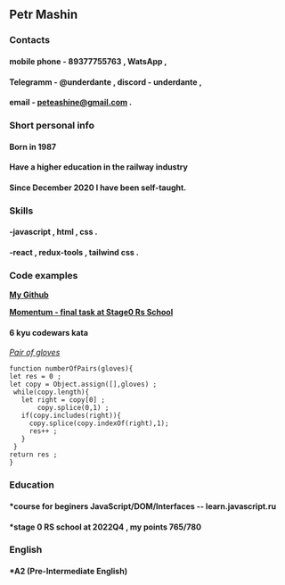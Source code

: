## Petr Mashin
### Contacts 
#### **mobile phone** - 89377755763 , WatsApp , 
#### **Telegramm** - @underdante , discord - underdante ,
#### **email** - peteashine@gmail.com .


### Short personal info
#### Born in 1987
#### Have a higher education in the railway industry
#### Since December 2020 I have been self-taught.


### Skills
#### -javascript , html , css .
#### -react , redux-tools , tailwind css . 

### Code examples 
**[My Github](https://github.com/CodeMashine)**

**[Momentum - final task at  Stage0 Rs School](https://codemashine-momentum.web.app/)**

#### 6 kyu codewars kata

*[Pair of gloves](https://www.codewars.com/kata/58235a167a8cb37e1a0000db/javascript)*

```
function numberOfPairs(gloves){
let res = 0 ;
let copy = Object.assign([],gloves) ;
 while(copy.length){
   let right = copy[0] ;
       copy.splice(0,1) ;
   if(copy.includes(right)){
     copy.splice(copy.indexOf(right),1);
     res++ ;
   }
 }
return res ;
}
```


### Education 
#### *course for beginers JavaScript/DOM/Interfaces -- learn.javascript.ru
#### *stage 0 RS school at 2022Q4 , my points 765/780


### English
#### *A2 (Pre-Intermediate English) 
